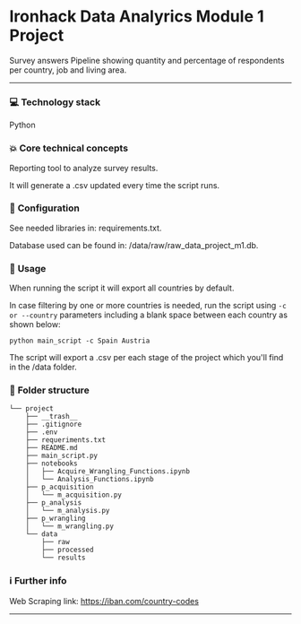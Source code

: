 # Ironhack Data Analyrics Module 1 Project

Survey answers Pipeline showing quantity and percentage of respondents per country, job and living area.

---

### :computer: **Technology stack**
Python

### :boom: **Core technical concepts**
Reporting tool to analyze survey results.

It will generate a .csv updated every time the script runs.

### :wrench: **Configuration**
See needed libraries in: requirements.txt.

Database used can be found in: /data/raw/raw_data_project_m1.db.

### :see_no_evil: **Usage**
When running the script it will export all countries by default. 

In case filtering by one or more countries is needed, run the script using `-c or --country` parameters including a blank space between each country as shown below:

`python main_script -c Spain Austria`

The script will export a .csv per each stage of the project which you'll find in the /data folder.

### :file_folder: **Folder structure**
```
└── project
    ├── __trash__
    ├── .gitignore
    ├── .env
    ├── requeriments.txt
    ├── README.md
    ├── main_script.py
    ├── notebooks
    │   ├── Acquire_Wrangling_Functions.ipynb
    │   └── Analysis_Functions.ipynb
    ├── p_acquisition
    │   └── m_acquisition.py
    ├── p_analysis
    │   └── m_analysis.py
    ├── p_wrangling
    │   └── m_wrangling.py
    └── data
        ├── raw
        ├── processed
        └── results
``` 

### :information_source: **Further info**
Web Scraping link: https://iban.com/country-codes

---

